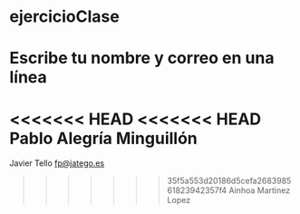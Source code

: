 # ejercicioClase

# Escribe tu nombre y correo en una línea
<<<<<<< HEAD
<<<<<<< HEAD
Pablo Alegría Minguillón
=======
Javier Tello fp@jatego.es

>>>>>>> 35f5a553d20186d5cefa268398561823942357f4
Ainhoa Martinez Lopez

